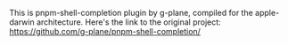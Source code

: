 This is pnpm-shell-completion plugin by g-plane, compiled for the apple-darwin architecture. Here's the link to the original project: https://github.com/g-plane/pnpm-shell-completion/
